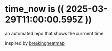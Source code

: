 # time_now is (( 2025-03-29T11:00:00.595Z ))

an automated repo that shows the currnent time

inspired by [breakingheatmap](https://github.com/breakingheatmap/breakingheatmap)